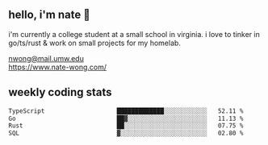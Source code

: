 ## hello, i'm nate 👋
i'm currently a college student at a small school in virginia. i love to tinker in go/ts/rust & work on small projects for my homelab.

nwong@mail.umw.edu <br/>
https://www.nate-wong.com/

## weekly coding stats
<!--START_SECTION:waka-->

```txt
TypeScript                    █████████████░░░░░░░░░░░░   52.11 %
Go                            ██▓░░░░░░░░░░░░░░░░░░░░░░   11.13 %
Rust                          ██░░░░░░░░░░░░░░░░░░░░░░░   07.75 %
SQL                           ▓░░░░░░░░░░░░░░░░░░░░░░░░   02.80 %
```

<!--END_SECTION:waka-->
